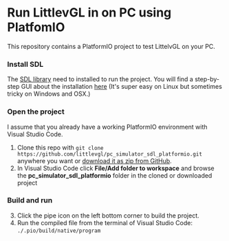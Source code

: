 # Run LittlevGL in on PC using PlatfomIO

This repository contains a PlatformIO project to test LittelvGL on your PC. 


### Install SDL

The [SDL library](https://www.libsdl.org/) need to installed to run the project. You will find a step-by-step GUI about the installation [here](https://docs.littlevgl.com/#PC-simulator)
(It's super easy on Linux but sometimes tricky on Windows and OSX.)


### Open the project

I assume that you already have a working PlatformIO environment with Visual Studio Code.

1. Clone this repo with `git clone https://github.com/littlevgl/pc_simulator_sdl_platformio.git` anywhere you want or [download it as zip from GitHub](https://github.com/littlevgl/pc_simulator_sdl_platformio/archive/master.zip).
2. In Visual Studio Code click **File/Add folder to workspace** and browse the **pc_simulator_sdl_platformio** folder in the cloned or downloaded project


### Build and run

3. Click the pipe icon on the left bottom corner to build the project. 
4. Run the compiled file from the terminal of Visual Studio Code: `./.pio/build/native/program `




